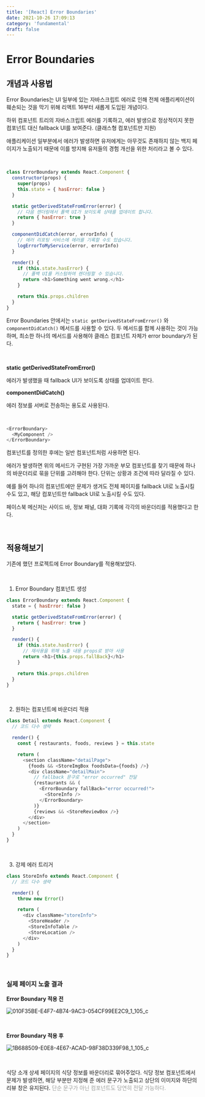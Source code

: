 ```yaml
---
title: '[React] Error Boundaries'
date: 2021-10-26 17:09:13
category: 'fundamental'
draft: false
---
```


# Error Boundaries

## 개념과 사용법

Error Boundaries는 UI 일부에 있는 자바스크립트 에러로 인해 전체 애플리케이션이 훼손되는 것을 막기 위해 리액트 16부터 새롭게 도입된 개념이다.

하위 컴포넌트 트리의 자바스크립트 에러를 기록하고, 에러 발생으로 정상적이지 못한 컴포넌트 대신 fallback UI를 보여준다. (클래스형 컴포넌트만 지원)

애플리케이션 일부분에서 에러가 발생하면 유저에게는 아무것도 존재하지 않는 백지 페이지가 노출되기 때문에 이를 방지해 유저들의 경험 개선을 위한 처리라고 볼 수 있다.

<br />

```javascript
class ErrorBoundary extends React.Component {
  constructor(props) {
    super(props)
    this.state = { hasError: false }
  }

  static getDerivedStateFromError(error) {
    // 다음 렌더링에서 폴백 UI가 보이도록 상태를 업데이트 합니다.
    return { hasError: true }
  }

  componentDidCatch(error, errorInfo) {
    // 에러 리포팅 서비스에 에러를 기록할 수도 있습니다.
    logErrorToMyService(error, errorInfo)
  }

  render() {
    if (this.state.hasError) {
      // 폴백 UI를 커스텀하여 렌더링할 수 있습니다.
      return <h1>Something went wrong.</h1>
    }

    return this.props.children
  }
}
```

Error Boundaries 안에서는 `static getDerivedStateFromError()` 와 `componentDidCatch()` 메서드를 사용할 수 있다. 두 메서드를 함께 사용하는 것이 가능하며, 최소한 하나의 메서드를 사용해야 클래스 컴포넌트 자체가 error boundary가 된다.

<br />

**static getDerivedStateFromError()**

에러가 발생했을 때 fallback UI가 보이도록 상태를 업데이트 한다.

**componentDidCatch()**

에러 정보를 서버로 전송하는 용도로 사용된다.

<br />

```javascript
<ErrorBoundary>
  <MyComponent />
</ErrorBoundary>
```

컴포넌트를 정의한 후에는 일반 컴포넌트처럼 사용하면 된다.

에러가 발생하면 위의 메서드가 구현된 가장 가까운 부모 컴포넌트를 찾기 때문에 하나의 바운더리로 묶을 단위를 고려해야 한다. 단위는 상황과 조건에 따라 달라질 수 있다.

예를 들어 하나의 컴포넌트에만 문제가 생겨도 전체 페이지를 fallback UI로 노출시킬 수도 있고, 해당 컴포넌트만 fallback UI로 노출시킬 수도 있다.

페이스북 메신저는 사이드 바, 정보 패널, 대화 기록에 각각의 바운더리를 적용했다고 한다.

<br />

## 적용해보기

기존에 했던 프로젝트에 Error Boundary를 적용해보았다.

<br />

1. Error Boundary 컴포넌트 생성

```javascript
class ErrorBoundary extends React.Component {
  state = { hasError: false }

  static getDerivedStateFromError(error) {
    return { hasError: true }
  }

  render() {
    if (this.state.hasError) {
      // 재사용을 위해 노출 내용 props로 받아 사용
      return <h1>{this.props.fallBack}</h1>
    }

    return this.props.children
  }
}
```

<br />

2. 원하는 컴포넌트에 바운더리 적용

```javascript
class Detail extends React.Component {
  // 코드 다수 생략

  render() {
    const { restaurants, foods, reviews } = this.state

    return (
      <section className="detailPage">
        {foods && <StoreImgBox foodsData={foods} />}
        <div className="detailMain">
          // fallback 문구로 "error occurred" 전달
          {restaurants && (
            <ErrorBoundary fallBack="error occurred!">
              <StoreInfo />
            </ErrorBoundary>
          )}
          {reviews && <StoreReviewBox />}
        </div>
      </section>
    )
  }
}
```

<br />

3. 강제 에러 트리거

```javascript
class StoreInfo extends React.Component {
  // 코드 다수 생략

  render() {
    throw new Error()

    return (
      <div className="storeInfo">
        <StoreHeader />
        <StoreInfoTable />
        <StoreLocation />
      </div>
    )
  }
}
```

<br />

### 실제 페이지 노출 결과

**Error Boundary 적용 전**

![010F35BE-E4F7-4B74-9AC3-054CF99EE2C9_1_105_c](https://user-images.githubusercontent.com/63533584/138834888-22f37950-afc2-4be0-b05c-48afebc60670.jpeg)

<br />

**Error Boundary 적용 후**

![1B688509-E0E8-4E67-ACAD-98F38D339F98_1_105_c](https://user-images.githubusercontent.com/63533584/138834901-bbf156d7-48f9-45d0-a966-c47956aff79f.jpeg)

<br />

식당 소개 상세 페이지의 식당 정보를 바운더리로 묶어주었다. 식당 정보 컴포넌트에서 문제가 발생하면, 해당 부분만 지정해 준 에러 문구가 노출되고 상단의 이미지와 하단의 리뷰 창은 유지된다.
<span style="color:#9D9F9D">단순 문구가 아닌 컴포넌트도 당연히 전달 가능하다. </span>

<br/>
<br/>
<br/>
<br/>
